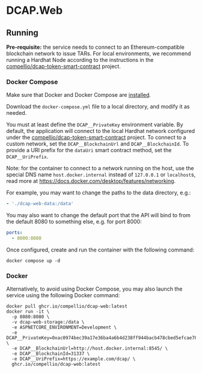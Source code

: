 # DCAP.Web

## Running

**Pre-requisite:** the service needs to connect to an Ethereum-compatible blockchain network to issue TARs. For local environments, we recommend running a Hardhat Node according to the instructions in the [compellio/dcap-token-smart-contract](https://github.com/compellio/dcap-token-smart-contract) project.

### Docker Compose

Make sure that Docker and Docker Compose are [installed](https://docs.docker.com/engine/install/). 

Download the `docker-compose.yml` file to a local directory, and modify it as needed. 

You must at least define the `DCAP__PrivateKey` environment variable. By default, the application will connect to the local Hardhat network configured under the [compellio/dcap-token-smart-contract](https://github.com/compellio/dcap-token-smart-contract) project. To connect to a custom network, set the `DCAP__BlockchainUrl` and `DCAP__BlockchainId`. To provide a URI prefix for the `dataUri` smart contract method, set the `DCAP__UriPrefix`.

Note: for the container to connect to a network running on the host, use the special DNS name `host.docker.internal` instead of `127.0.0.1` or `localhost`s, read more at <https://docs.docker.com/desktop/features/networking>.

For example, you may want to change the paths to the data directory, e.g.:

```yaml
- './dcap-web-data:/data'
```

You may also want to change the default port that the API will bind to from the default 8080 to something else, e.g. for port 8000:

```yaml
ports:
  - 8000:8080
```

Once configured, create and run the container with the following command:

```shell
docker compose up -d
```

### Docker

Alternatively, to avoid using Docker Compose, you may also launch the service using the following Docker command:

```shell
docker pull ghcr.io/compellio/dcap-web:latest
docker run -it \
  -p 8080:8080 \
  -v dcap-web-storage:/data \
  -e ASPNETCORE_ENVIRONMENT=Development \
  -e DCAP__PrivateKey=0xac0974bec39a17e36ba4a6b4d238ff944bacb478cbed5efcae784d7bf4f2ff80 \
  -e DCAP__BlockchainUrl=http://host.docker.internal:8545/ \
  -e DCAP__BlockchainId=31337 \
  -e DCAP__UriPrefix=https://example.com/dcap/ \
  ghcr.io/compellio/dcap-web:latest
```
